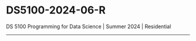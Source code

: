 # DS5100-2024-06-R
DS 5100 Programming for Data Science | Summer 2024 | Residential
________________________________________________________________
